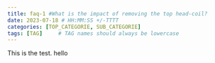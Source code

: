 ```yaml
---
title: faq-1 #What is the impact of removing the top head-coil?
date: 2023-07-18 # HH:MM:SS +/-TTTT
categories: [TOP_CATEGORIE, SUB_CATEGORIE]
tags: [TAG]     # TAG names should always be lowercase
---
```


This is the test. hello 